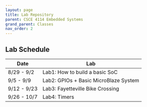 ```yaml
---
layout: page
title: Lab Repository
parent: CSCE 4114 Embedded Systems
grand_parent: Classes
nav_order: 2
---
```


## Lab Schedule 

| Date        | Lab                            |
| ----------- | ------------------------------ |
| 8/29 - 9/2  | Lab1: How to build a basic SoC |
| 9/5  - 9/9  | Lab2: GPIOs + Basic MicroBlaze System |
| 9/12 - 9/23 | Lab3: Fayetteville Bike Crossing |
| 9/26 - 10/7 | Lab4: Timers |